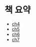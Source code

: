 # 책 요약

- [ch4](./ch4.md)
- [ch5](./example/src/ch5)
- [ch6](./example/src/ch6)
- [ch7](./example/src/ch7)
